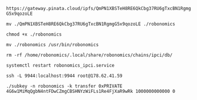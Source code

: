 `https://gateway.pinata.cloud/ipfs/QmPN1XBSTeH8RE6QkCbg37RU6gTxcBN1RgmgG5x9qozoLE`

`mv ./QmPN1XBSTeH8RE6QkCbg37RU6gTxcBN1RgmgG5x9qozoLE ./robonomics`

`chmod +x ./robonomics`

`mv ./robonomics /usr/bin/robonomics`

`rm -rf /home/robonomics/.local/share/robonomics/chains/ipci/db/`

`systemctl restart robonomics_ipci.service`

`ssh -L 9944:localhost:9944 root@178.62.41.59`

`./subkey -n robonomics -k transfer 0хPRIVATE 4G6w1MiMqQgbN4ntFDwCZmgCBSHNYzWiFLs1Re4FjXaR9wRk 1000000000000 0`
